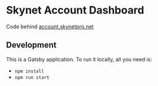 # Skynet Account Dashboard

Code behind [account.skynetpro.net](https://account.skynetpro.net/)


## Development
This is a Gatsby application. To run it locally, all you need is:

* `npm install`
* `npm run start`
